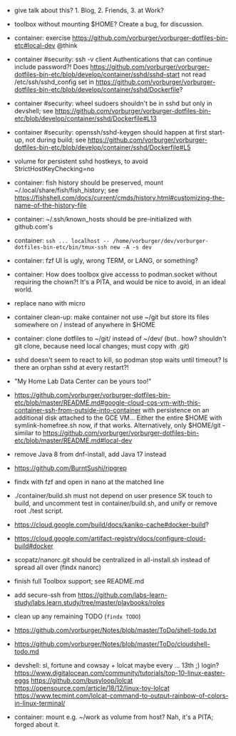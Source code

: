 - give talk about this? 1. Blog,  2. Friends,  3. at Work?

- toolbox without mounting $HOME? Create a bug, for discussion.

- container: exercise https://github.com/vorburger/vorburger-dotfiles-bin-etc#local-dev @think

- container #security: ssh -v client Authentications that can continue include password?!
  Does https://github.com/vorburger/vorburger-dotfiles-bin-etc/blob/develop/container/sshd/sshd-start
  not read /etc/ssh/sshd_config set in https://github.com/vorburger/vorburger-dotfiles-bin-etc/blob/develop/container/sshd/Dockerfile?

- container #security: wheel sudoers shouldn't be in sshd but only in devshell;
  see https://github.com/vorburger/vorburger-dotfiles-bin-etc/blob/develop/container/sshd/Dockerfile#L13

- container #security: openssh/sshd-keygen should happen at first start-up, not during build;
  see https://github.com/vorburger/vorburger-dotfiles-bin-etc/blob/develop/container/sshd/Dockerfile#L5
- volume for persistent sshd hostkeys, to avoid StrictHostKeyChecking=no

- container: fish history should be preserved, mount ~/.local/share/fish/fish_history; see
  https://fishshell.com/docs/current/cmds/history.html#customizing-the-name-of-the-history-file

- container: ~/.ssh/known_hosts should be pre-initialized with github.com's

- container: `ssh ... localhost -- /home/vorburger/dev/vorburger-dotfiles-bin-etc/bin/tmux-ssh new -A -s dev`

- container: fzf UI is ugly, wrong TERM, or LANG, or something?

- container: How does toolbox give accesss to podman.socket without requiring the chown?! It's a PITA, and would be nice to avoid, in an ideal world.

- replace nano with micro

- container clean-up: make container not use ~/git but store its files somewhere on / instead of anywhere in $HOME
- container: clone dotfiles to ~/git/ instead of ~/dev/ (but.. how? shouldn't git clone, because need local changes; must copy with .git)

- sshd doesn't seem to react to kill, so podman stop waits until timeout?
  Is there an orphan sshd at every restart?!

- "My Home Lab Data Center can be yours too!"

- https://github.com/vorburger/vorburger-dotfiles-bin-etc/blob/master/README.md#google-cloud-cos-vm-with-this-container-ssh-from-outside-into-container
  with persistence on an additional disk attached to the GCE VM...
  Either the entire $HOME with symlink-homefree.sh now, if that works.
  Alternatively, only $HOME/git - similar to https://github.com/vorburger/vorburger-dotfiles-bin-etc/blob/master/README.md#local-dev

- remove Java 8 from dnf-install, add Java 17 instead

- https://github.com/BurntSushi/ripgrep

- findx with fzf and open in nano at the matched line

- ./container/build.sh must not depend on user presence SK touch to build,
  and uncomment test in container/build.sh, and unify or remove root ./test script.

- https://cloud.google.com/build/docs/kaniko-cache#docker-build?

- https://cloud.google.com/artifact-registry/docs/configure-cloud-build#docker

- scopatz/nanorc.git should be centralized in all-install.sh instead of spread all over (findx nanorc)

- finish full Toolbox support; see README.md

- add secure-ssh from https://github.com/labs-learn-study/labs.learn.study/tree/master/playbooks/roles

- clean up any remaining TODO (`findx TODO`)

- https://github.com/vorburger/Notes/blob/master/ToDo/shell-todo.txt

- https://github.com/vorburger/Notes/blob/master/ToDo/cloudshell-todo.md

- devshell: sl, fortune and cowsay + lolcat
  maybe every ... 13th ;) login?
  https://www.digitalocean.com/community/tutorials/top-10-linux-easter-eggs
  https://github.com/busyloop/lolcat
  https://opensource.com/article/18/12/linux-toy-lolcat
  https://www.tecmint.com/lolcat-command-to-output-rainbow-of-colors-in-linux-terminal/

- container: mount e.g. ~/work as volume from host? Nah, it's a PITA; forged about it.
